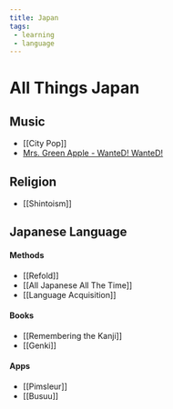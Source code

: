 ```yaml
---
title: Japan
tags:
 - learning
 - language
---
```


# All Things Japan

## Music
* [[City Pop]]
* [Mrs. Green Apple - WanteD! WanteD!](https://youtu.be/PbISczErpKY)

## Religion
* [[Shintoism]]

## Japanese Language

#### Methods
* [[Refold]]
* [[All Japanese All The Time]]
* [[Language Acquisition]]

 #### Books
* [[Remembering the Kanji]]
* [[Genki]]

#### Apps
* [[Pimsleur]]
* [[Busuu]]
